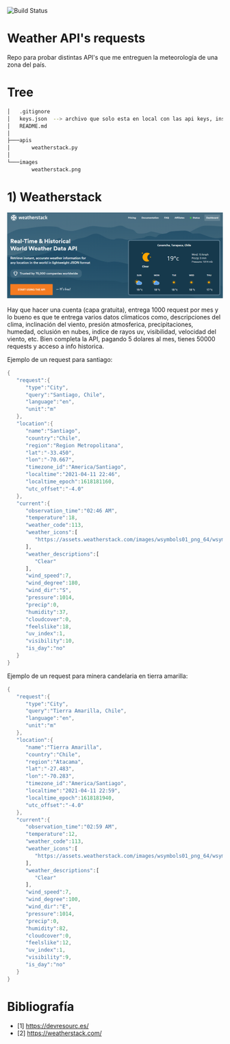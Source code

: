 ![Build Status](https://www.repostatus.org/badges/latest/active.svg)

#  Weather API's requests

Repo para probar distintas API's que me entreguen la meteorología de una zona del país.


# Tree

```sh
│   .gitignore
│   keys.json  --> archivo que solo esta en local con las api keys, inscribete en las paginas si quieres api keys xdd
│   README.md
│
├───apis
│       weatherstack.py
│
└───images
        weatherstack.png
```

# 1) Weatherstack

<p align="center">
  <img src="./images/weatherstack.png">
</p>


Hay que hacer una cuenta (capa gratuita), entrega 1000 request por mes y lo bueno es que te entrega varios datos climaticos como, descripciones del clima, inclinación del viento, presión atmosferica, precipitaciones, humedad, oclusión en nubes, indice de rayos uv, visibilidad, velocidad del viento, etc. Bien completa la API, pagando 5 dolares al mes, tienes 50000 requests y acceso a info historica. 


Ejemplo de un request para santiago:


```rust
{
   "request":{
      "type":"City",
      "query":"Santiago, Chile",
      "language":"en",
      "unit":"m"
   },
   "location":{
      "name":"Santiago",
      "country":"Chile",
      "region":"Region Metropolitana",
      "lat":"-33.450",
      "lon":"-70.667",
      "timezone_id":"America/Santiago",
      "localtime":"2021-04-11 22:46",
      "localtime_epoch":1618181160,
      "utc_offset":"-4.0"
   },
   "current":{
      "observation_time":"02:46 AM",
      "temperature":18,
      "weather_code":113,
      "weather_icons":[
         "https://assets.weatherstack.com/images/wsymbols01_png_64/wsymbol_0008_clear_sky_night.png"
      ],
      "weather_descriptions":[
         "Clear"
      ],
      "wind_speed":7,
      "wind_degree":180,
      "wind_dir":"S",
      "pressure":1014,
      "precip":0,
      "humidity":37,
      "cloudcover":0,
      "feelslike":18,
      "uv_index":1,
      "visibility":10,
      "is_day":"no"
   }
}
```

Ejemplo de un request para minera candelaria en tierra amarilla:

```rust
{
   "request":{
      "type":"City",
      "query":"Tierra Amarilla, Chile",
      "language":"en",
      "unit":"m"
   },
   "location":{
      "name":"Tierra Amarilla",
      "country":"Chile",
      "region":"Atacama",
      "lat":"-27.483",
      "lon":"-70.283",
      "timezone_id":"America/Santiago",
      "localtime":"2021-04-11 22:59",
      "localtime_epoch":1618181940,
      "utc_offset":"-4.0"
   },
   "current":{
      "observation_time":"02:59 AM",
      "temperature":12,
      "weather_code":113,
      "weather_icons":[
         "https://assets.weatherstack.com/images/wsymbols01_png_64/wsymbol_0008_clear_sky_night.png"
      ],
      "weather_descriptions":[
         "Clear"
      ],
      "wind_speed":7,
      "wind_degree":100,
      "wind_dir":"E",
      "pressure":1014,
      "precip":0,
      "humidity":82,
      "cloudcover":0,
      "feelslike":12,
      "uv_index":1,
      "visibility":9,
      "is_day":"no"
   }
}

```


# Bibliografía

* [1] https://devresourc.es/
* [2] https://weatherstack.com/
